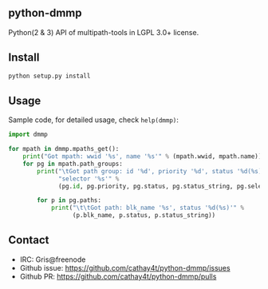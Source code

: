 python-dmmp
-----------
Python(2 & 3) API of multipath-tools in LGPL 3.0+ license.

## Install

```bash
python setup.py install
```

## Usage

Sample code, for detailed usage, check `help(dmmp)`:

```python
import dmmp

for mpath in dmmp.mpaths_get():
    print("Got mpath: wwid '%s', name '%s'" % (mpath.wwid, mpath.name))
    for pg in mpath.path_groups:
        print("\tGot path group: id '%d', priority '%d', status '%d(%s)', "
              "selector '%s'" %
              (pg.id, pg.priority, pg.status, pg.status_string, pg.selector))

        for p in pg.paths:
            print("\t\tGot path: blk_name '%s', status '%d(%s)'" %
                  (p.blk_name, p.status, p.status_string))
```

## Contact
 * IRC: Gris@freenode
 * Github issue: https://github.com/cathay4t/python-dmmp/issues
 * Github PR: https://github.com/cathay4t/python-dmmp/pulls
